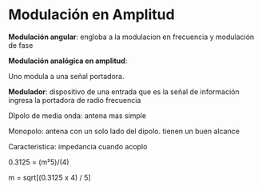 # Modulación en Amplitud

**Modulación angular**: engloba a la modulacion en frecuencia y modulación de fase

**Modulación analógica en amplitud**: 

Uno modula a una señal portadora.

**Modulador**: dispositivo de una entrada que es la señal de información
ingresa la portadora de radio frecuencia

DIpolo de media onda: antena mas simple


Monopolo: antena con un solo lado del dipolo. tienen un buen alcance

Caracteristica: impedancia cuando acoplo

0.3125 = (m²5)/(4)

m = sqrt[(0.3125 x 4) / 5]